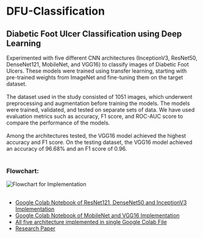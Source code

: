 # DFU-Classification

## Diabetic Foot Ulcer Classification using Deep Learning

<p>Experimented with five different CNN architectures (InceptionV3, ResNet50, DenseNet121,
MobileNet, and VGG16) to classify images of Diabetic Foot Ulcers. These models were trained using
transfer learning, starting with pre-trained weights from ImageNet and fine-tuning them on the target
dataset.
<br><br>
The dataset used in the study consisted of 1051 images, which underwent preprocessing and augmentation
before training the models. The models were trained, validated, and tested on separate sets of data. We have
used evaluation metrics such as accuracy, F1 score, and ROC-AUC score to compare the performance of
the models.
<br><br>
Among the architectures tested, the VGG16 model achieved the highest accuracy and F1 score. On the
testing dataset, the VGG16 model achieved an accuracy of 96.68% and an F1 score of 0.96.
<br><br></p>

### Flowchart: ###
<img src="https://github.com/saquib4u/DFU-Classification/blob/main/DFU%20Flowchart.png" alt="Flowchart for Implementation">
<br><br>

* [Google Colab Notebook of ResNet121, DenseNet50 and InceptionV3 Implementation](https://colab.research.google.com/drive/10FIBxpGV-OBLUzJMhZZBW1BnG3W-mFg6?usp=sharing)
* [Google Colab Notebook of MobileNet and VGG16 Implementation](https://colab.research.google.com/drive/1k5uTwY34SWR67Jrz5b514NzmAUS7KWVw?usp=sharing)
* [All five architecture implemented in single Google Colab File](https://colab.research.google.com/drive/1nvpexeoeIWdpJuiPswsFbBeyxDKrpS4z?usp=sharing)
* [Research Paper](https://doi.org/10.1007/978-981-99-1983-3_35)
